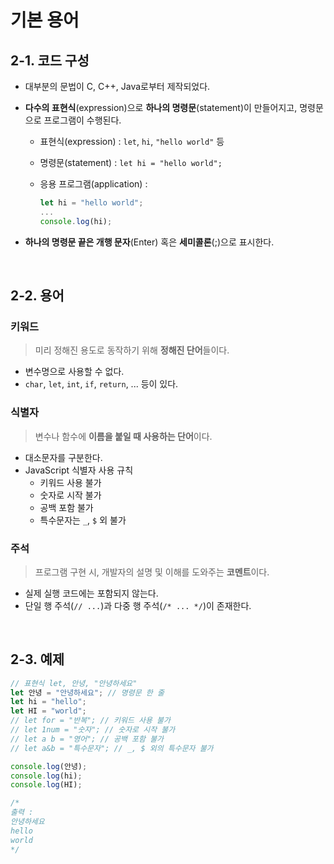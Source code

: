 # 기본 용어

## 2-1. 코드 구성

- 대부분의 문법이 C, C++, Java로부터 제작되었다.
- **다수의 표현식**(expression)으로 **하나의 명령문**(statement)이 만들어지고, 명령문으로 프로그램이 수행된다.
    - 표현식(expression) : `let`, `hi`, `"hello world"` 등
    - 명령문(statement) : `let hi = "hello world";`
    - 응용 프로그램(application) :

        ```jsx
        let hi = "hello world";
        ...
        console.log(hi);
        ```

- **하나의 명령문 끝은 개행 문자**(Enter) 혹은 **세미콜론**(;)으로 표시한다.
<br>

## 2-2. 용어

### 키워드

> 미리 정해진 용도로 동작하기 위해 **정해진 단어**들이다.

- 변수명으로 사용할 수 없다.
- `char`, `let`, `int`, `if`, `return`, ... 등이 있다.

### 식별자

> 변수나 함수에 **이름을 붙일 때 사용하는 단어**이다.

- 대소문자를 구분한다.
- JavaScript 식별자 사용 규칙
    - 키워드 사용 불가
    - 숫자로 시작 불가
    - 공백 포함 불가
    - 특수문자는 `_`, `$` 외 불가

### 주석

> 프로그램 구현 시, 개발자의 설명 및 이해를 도와주는 **코멘트**이다.

- 실제 실행 코드에는 포함되지 않는다.
- 단일 행 주석(`// ...`)과 다중 행 주석(`/* ... */`)이 존재한다.
<br>

## 2-3. 예제

```jsx
// 표현식 let, 안녕, "안녕하세요"
let 안녕 = "안녕하세요"; // 명령문 한 줄
let hi = "hello";
let HI = "world";
// let for = "반복"; // 키워드 사용 불가
// let 1num = "숫자"; // 숫자로 시작 불가
// let a b = "영어"; // 공백 포함 불가
// let a&b = "특수문자"; // _, $ 외의 특수문자 불가

console.log(안녕);
console.log(hi);
console.log(HI);

/*
출력 :
안녕하세요
hello
world
*/
```
